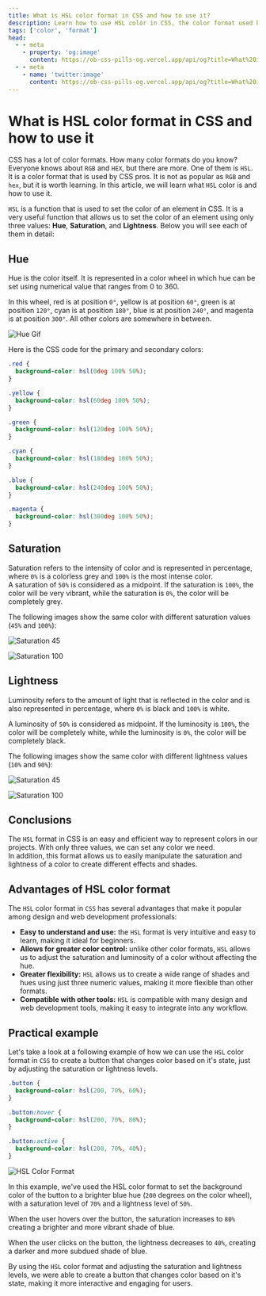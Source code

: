 ```yaml
---
title: What is HSL color format in CSS and how to use it?
description: Learn how to use HSL color in CSS, the color format used by CSS experts that you might not know.
tags: ['color', 'format']
head:
  - - meta
    - property: 'og:image'
      content: https://ob-css-pills-og.vercel.app/api/og?title=What%20is%20HSL%20color%20format%20in%20CSS%20and%20how%20to%20use%20it
  - - meta
    - name: 'twitter:image'
      content: https://ob-css-pills-og.vercel.app/api/og?title=What%20is%20HSL%20color%20format%20in%20CSS%20and%20how%20to%20use%20it
---
```


# What is HSL color format in CSS and how to use it

CSS has a lot of color formats. How many color formats do you know? Everyone knows about `RGB` and `HEX`, but there are more. One of them is `HSL`.  
It is a color format that is used by CSS pros. It is not as popular as `RGB` and `hex`, but it is worth learning. In this article, we will learn what `HSL` color is and how to use it.

`HSL` is a function that is used to set the color of an element in CSS. It is a very useful function that allows us to set the color of an element using only three values: **Hue**, **Saturation**, and **Lightness**. Below you will see each of them in detail:

## Hue

Hue is the color itself. It is represented in a color wheel in which hue can be set using numerical value that ranges from 0 to 360.

In this wheel, red is at position `0°`, yellow is at position `60°`, green is at position `120°`, cyan is at position `180°`, blue is at position `240°`, and magenta is at position `300°`. All other colors are somewhere in between.

![Hue Gif](/what-is-hsl-color-in-css/color.gif)

Here is the CSS code for the primary and secondary colors:

```css
.red {
  background-color: hsl(0deg 100% 50%);
}

.yellow {
  background-color: hsl(60deg 100% 50%);
}

.green {
  background-color: hsl(120deg 100% 50%);
}

.cyan {
  background-color: hsl(180deg 100% 50%);
}

.blue {
  background-color: hsl(240deg 100% 50%);
}

.magenta {
  background-color: hsl(300deg 100% 50%);
}
```

## Saturation

Saturation refers to the intensity of color and is represented in percentage, where `0%` is a colorless grey and `100%` is the most intense color.  
A saturation of `50%` is considered as a midpoint. If the saturation is `100%`, the color will be very vibrant, while the saturation is `0%`, the color will be completely grey.

The following images show the same color with different saturation values (`45%` and `100%`):

![Saturation 45](/what-is-hsl-color-in-css/saturation-45.png)

![Saturation 100](/what-is-hsl-color-in-css/saturation-100.png)

## Lightness

Luminosity refers to the amount of light that is reflected in the color and is also represented in percentage, where `0%` is black and `100%` is white.

A luminosity of `50%` is considered as midpoint. If the luminosity is `100%`, the color will be completely white, while the luminosity is `0%`, the color will be completely black.

The following images show the same color with different lightness values (`10%` and `90%`):

![Saturation 45](/what-is-hsl-color-in-css/lightness-10.png)

![Saturation 100](/what-is-hsl-color-in-css/lightness-90.png)

## Conclusions

The `HSL` format in CSS is an easy and efficient way to represent colors in our projects. With only three values, we can set any color we need.  
In addition, this format allows us to easily manipulate the saturation and lightness of a color to create different effects and shades.

## Advantages of HSL color format

The `HSL` color format in `CSS` has several advantages that make it popular among design and web development professionals:

- **Easy to understand and use:** the `HSL` format is very intuitive and easy to learn, making it ideal for beginners.
- **Allows for greater color control:** unlike other color formats, `HSL` allows us to adjust the saturation and luminosity of a color without affecting the hue.
- **Greater flexibility:** `HSL` allows us to create a wide range of shades and hues using just three numeric values, making it more flexible than other formats.
- **Compatible with other tools:** `HSL` is compatible with many design and web development tools, making it easy to integrate into any workflow.

## Practical example

Let's take a look at a following example of how we can use the `HSL` color format in `CSS` to create a button that changes color based on it's state, just by adjusting the saturation or lightness levels.

```css
.button {
  background-color: hsl(200, 70%, 60%);
}

.button:hover {
  background-color: hsl(200, 70%, 80%);
}

.button:active {
  background-color: hsl(200, 70%, 40%);
}
```

![HSL Color Format](/what-is-hsl-color-in-css/use-cases.png)

In this example, we've used the HSL color format to set the background color of the button to a brighter blue hue (`200` degrees on the color wheel), with a saturation level of `70%` and a lightness level of `50%`.

When the user hovers over the button, the saturation increases to `80%` creating a brighter and more vibrant shade of blue.

When the user clicks on the button, the lightness decreases to `40%`, creating a darker and more subdued shade of blue.

By using the `HSL` color format and adjusting the saturation and lightness levels, we were able to create a button that changes color based on it's state, making it more interactive and engaging for users.
